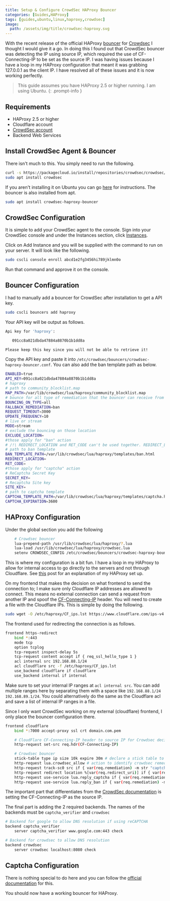 ```yaml
---
title: Setup & Configure CrowdSec HAProxy Bouncer
categories: [Guides,HAProxy]
tags: [guides,ubuntu,linux,haproxy,crowdsec]
image:
  path: /assets/img/title/crowdsec-haproxy.svg
---
```


With the recent release of the official HAProxy [bouncer](https://doc.crowdsec.net/docs/next/bouncers/haproxy) for [Crowdsec](https://www.crowdsec.net/) I thought I would give it a go. In doing this I found out that CrowdSec bouncer was detecting the IP using source IP, which required the use of CF-Connecting-IP to be set as the source IP. I was having issues because I have a loop in my HAProxy configuration that meant it was grabbing 127.0.0.1 as the client IP. I have resolved all of these issues and it is now working perfectly.

> This guide assumes you have HAProxy 2.5 or higher running. I am using Ubuntu.
{: .prompt-info }

## Requirements

- HAProxy 2.5 or higher
- Cloudflare account
- [CrowdSec account](https://app.crowdsec.net/signup)
- Backend Web Services

## Install CrowdSec Agent & Bouncer

There isn't much to this. You simply need to run the following.

```bash
curl -s https://packagecloud.io/install/repositories/crowdsec/crowdsec/script.deb.sh | sudo bash
sudo apt install crowdsec
```

If you aren't installing it on Ubuntu you can go [here](https://www.crowdsec.net/product/agent) for instructions.
The bouncer is also installed from apt.

```bash
sudo apt install crowdsec-haproxy-bouncer
```

## CrowdSec Configuration

It is simple to add your CrowdSec agent to the console. Sign into your CrowdSec console and under the Instances section, click [Instances](https://app.crowdsec.net/instances).

Click on Add Instance and you will be supplied with the command to run on your server. It will look like the following.

```bash
sudo cscli console enroll abcd1e2fg3456hi789jklmn0o
```

Run that command and approve it on the console.

## Bouncer Configuration

I had to manually add a bouncer for CrowdSec after installation to get a API key.

```bash
sudo cscli bouncers add haproxy
```

Your API key will be output as follows.

```bash
Api key for 'haproxy':

   091cc8a021dbda47884a8870b1b1dd8a

Please keep this key since you will not be able to retrieve it!
```

Copy the API key and paste it into ```/etc/crowdsec/bouncers/crowdsec-haproxy-bouncer.conf```.
You can also add the ban template path as below.

```bash
ENABLED=true
API_KEY=091cc8a021dbda47884a8870b1b1dd8a
# haproxy
# path to community_blocklist.map
MAP_PATH=/var/lib/crowdsec/lua/haproxy/community_blocklist.map
# bounce for all type of remediation that the bouncer can receive from the local API
BOUNCING_ON_TYPE=all
FALLBACK_REMEDIATION=ban
REQUEST_TIMEOUT=3000
UPDATE_FREQUENCY=10
# live or stream
MODE=stream
# exclude the bouncing on those location
EXCLUDE_LOCATION=
#those apply for "ban" action
# /!\ REDIRECT_LOCATION and RET_CODE can't be used together. REDIRECT_LOCATION take priority over RET_CODE
# path to ban template
BAN_TEMPLATE_PATH=/var/lib/crowdsec/lua/haproxy/templates/ban.html
REDIRECT_LOCATION=
RET_CODE=
#those apply for "captcha" action
# ReCaptcha Secret Key
SECRET_KEY=
# Recaptcha Site key
SITE_KEY=
# path to captcha template
CAPTCHA_TEMPLATE_PATH=/var/lib/crowdsec/lua/haproxy/templates/captcha.html
CAPTCHA_EXPIRATION=3600
```

## HAProxy Configuration

Under the global section you add the following

```bash
    # Crowdsec bouncer
    lua-prepend-path /usr/lib/crowdsec/lua/haproxy/?.lua
    lua-load /usr/lib/crowdsec/lua/haproxy/crowdsec.lua
    setenv CROWDSEC_CONFIG /etc/crowdsec/bouncers/crowdsec-haproxy-bouncer.conf
```

This is where my configuration is a bit fun. I have a loop in my HAProxy to allow for internal access to go directly to the servers and not through Cloudflare. See [this](https://ciphermenial.github.io/posts/my-haproxy-config/) post for an explanation of my HAProxy set up.

On my frontend that makes the decision on what frontend to send the connection to; I make sure only Cloudflare IP addresses are allowed to connect. This means no external connection can send a request from another IP and spoof the [CF-Connecting-IP](https://developers.cloudflare.com/fundamentals/get-started/reference/http-request-headers/#cf-connecting-ip) header.
You will need to create a file with the Cloudflare IPs. This is simple by doing the following.

```bash
sudo wget -O /etc/haproxy/CF_ips.lst https://www.cloudflare.com/ips-v4
```

The frontend used for redirecting the connection is as follows.

```bash
frontend https-redirect
    bind *:443
    mode tcp
    option tcplog
    tcp-request inspect-delay 5s
    tcp-request content accept if { req_ssl_hello_type 1 }
    acl internal src 192.168.88.1/24
    acl cloudflare src -f /etc/haproxy/CF_ips.lst
    use_backend cloudflare if cloudflare
    use_backend internal if internal
```

Make sure to set your internal IP ranges at `acl internal src`. You can add multiple ranges here by separating them with a space like `192.168.88.1/24 192.168.89.1/24`. You could alternatively do the same as the Cloudflare acl and save a list of internal IP ranges in a file.

Since I only want CrowdSec working on my external (cloudflare) frontend, I only place the bouncer configuration there.

```bash
frontend cloudflare
    bind *:7000 accept-proxy ssl crt domain.com.pem

    # CloudFlare CF-Connecting-IP header to source IP for Crowdsec decisions
    http-request set-src req.hdr(CF-Connecting-IP)

    # Crowdsec bouncer
    stick-table type ip size 10k expire 30m # declare a stick table to cache captcha verifications
    http-request lua.crowdsec_allow # action to identify crowdsec remediation
    http-request track-sc0 src if { var(req.remediation) -m str "captcha-allow" } # cache captcha allow decision
    http-request redirect location %[var(req.redirect_uri)] if { var(req.remediation) -m str "captcha-allow" } # redirect to initial url
    http-request use-service lua.reply_captcha if { var(req.remediation) -m str "captcha" } # serve captcha template if remediation is captcha
    http-request use-service lua.reply_ban if { var(req.remediation) -m str "ban" } # serve ban template if remediation is ban
```

The important part that differentiates from the [CrowdSec documentation](https://doc.crowdsec.net/docs/next/bouncers/haproxy) is setting the CF-Connecting-IP as the source IP.

The final part is adding the 2 required backends. The names of the backends must be `captcha_verifier` and `crowdsec`

```bash
# Backend for google to allow DNS resolution if using reCAPTCHA
backend captcha_verifier
    server captcha_verifier www.google.com:443 check

# Backend for crowdsec to allow DNS resolution
backend crowdsec
    server crowdsec localhost:8080 check
```

## Captcha Configuration

There is nothing special to do here and you can follow the [official documentation](https://doc.crowdsec.net/docs/next/bouncers/haproxy#setup-captcha) for this.

You should now have a working bouncer for HAProxy.
